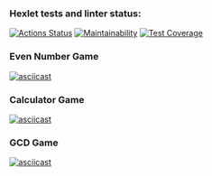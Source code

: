 ### Hexlet tests and linter status:
[![Actions Status](https://github.com/MaxRybetsky/java-project-61/actions/workflows/hexlet-check.yml/badge.svg)](https://github.com/MaxRybetsky/java-project-61/actions)
[![Maintainability](https://api.codeclimate.com/v1/badges/b811ecb01b310bea4dce/maintainability)](https://codeclimate.com/github/MaxRybetsky/java-project-61/maintainability)
[![Test Coverage](https://api.codeclimate.com/v1/badges/b811ecb01b310bea4dce/test_coverage)](https://codeclimate.com/github/MaxRybetsky/java-project-61/test_coverage)

### Even Number Game
[![asciicast](https://asciinema.org/a/SY3CZf2c1HxfD1El9Gf7Yftct.svg)](https://asciinema.org/a/SY3CZf2c1HxfD1El9Gf7Yftct)

### Calculator Game
[![asciicast](https://asciinema.org/a/qmXfIk25ln7YzqS84tCZjRZ0i.svg)](https://asciinema.org/a/qmXfIk25ln7YzqS84tCZjRZ0i)

### GCD Game
[![asciicast](https://asciinema.org/a/9RTmqLckZ5lYBCn62FB7acA5a.svg)](https://asciinema.org/a/9RTmqLckZ5lYBCn62FB7acA5a)
